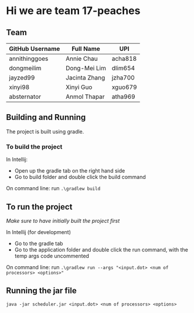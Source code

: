 # Hi we are team 17-peaches

## Team
| GitHub Username | Full Name | UPI |
| --------------- | --------- | --- |
| annithinggoes | Annie Chau | acha818 |
| dongmeilim | Dong-Mei Lim | dlim654 |
| jayzed99 | Jacinta Zhang | jzha700 |
| xinyi98 | Xinyi Guo | xguo679 |
| absternator | Anmol Thapar | atha969 |


## Building and Running
The project is built using gradle.

### To build the project

In Intellij:
 - Open up the gradle tab on the right hand side
 - Go to build folder and double click the build command

On command line: run `.\gradlew build`

## To run the project
 
*Make sure to have initially built the project first*
 
 In Intellij (for development)
 - Go to the gradle tab
 - Go to the application folder and double click the run command, 
 with the temp args code uncommented
 
 On command line: run `.\gradlew run --args "<input.dot> <num of processors> <options>"`
 
 ## Running the jar file
 
 `java -jar scheduler.jar <input.dot> <num of processors> <options>`
 
